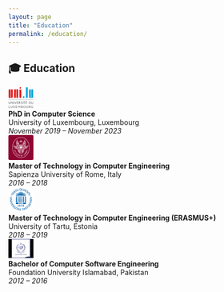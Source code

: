 ```yaml
---
layout: page
title: "Education"
permalink: /education/
---
```


## 🎓 Education

<div class="education-entry">
  <img src="/images/education/luxembourg.png" alt="University of Luxembourg" width="50"/>
  <div>
    <strong>PhD in Computer Science</strong><br/>
    University of Luxembourg, Luxembourg<br/>
    <em>November 2019 – November 2023</em>
  </div>
</div>

<div class="education-entry">
  <img src="/images/education/sapienza.png" alt="Sapienza University of Rome" width="50"/>
  <div>
    <strong>Master of Technology in Computer Engineering</strong><br/>
    Sapienza University of Rome, Italy<br/>
    <em>2016 – 2018</em>
  </div>
</div>

<div class="education-entry">
  <img src="/images/education/tartu.png" alt="University of Tartu" width="50"/>
  <div>
    <strong>Master of Technology in Computer Engineering (ERASMUS+)</strong><br/>
    University of Tartu, Estonia<br/>
    <em>2018 – 2019</em>
  </div>
</div>

<div class="education-entry">
  <img src="/images/education/fui.jpg" alt="Foundation University Islamabad" width="50"/>
  <div>
    <strong>Bachelor of Computer Software Engineering</strong><br/>
    Foundation University Islamabad, Pakistan<br/>
    <em>2012 – 2016</em>
  </div>
</div>
